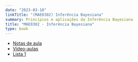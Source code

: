 ```yaml
---
date: "2023-03-10"
linkTitle: "(MAE0302) Inferência Bayesiana"
summary: Princípios e aplicações da Inferência Bayesiana
title: "MAE0302 - Inferência Bayesiana"
type: book
---
```


- [Notas de aula](https://github.com/rbstern/bayesian_inference_book/raw/master/book.pdf)
- [Vídeo-aulas](https://www.youtube.com/c/rafaelstern/playlists?view=50&sort=dd&shelf_id=2)
- [Lista 1](https://www.overleaf.com/read/tnrbwjjgjcbc)
